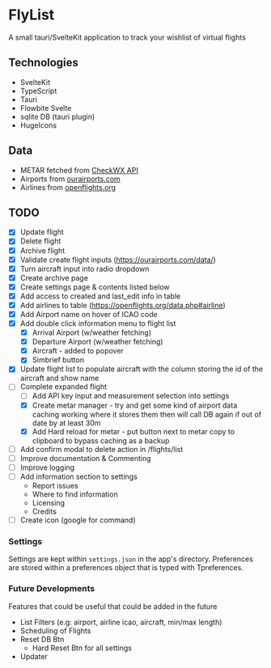 # FlyList

A small tauri/SvelteKit application to track your wishlist of virtual flights

## Technologies

- SvelteKit
- TypeScript
- Tauri
- Flowbite Svelte
- sqlite DB (tauri plugin)
- HugeIcons

## Data

- METAR fetched from [CheckWX API](https://www.checkwxapi.com/)
- Airports from [ourairports.com](https://ourairports.com/data/)
- Airlines from [openflights.org](https://openflights.org/data.php#airline)

## TODO

- [X] Update flight
- [X] Delete flight
- [X] Archive flight
- [X] Validate create flight inputs (<https://ourairports.com/data/>)
- [X] Turn aircraft input into radio dropdown
- [X] Create archive page
- [X] Create settings page & contents listed below
- [X] Add access to created and last_edit info in table
- [X] Add airlines to table (<https://openflights.org/data.php#airline>)
- [X] Add Airport name on hover of ICAO code
- [X] Add double click information menu to flight list
  - [X] Arrival Airport (w/weather fetching)
  - [X] Departure Airport (w/weather fetching)
  - [X] Aircraft - added to popover
  - [X] Simbrief button
- [X] Update flight list to populate aircraft with the column storing the id of the aircraft and show name
- [ ] Complete expanded flight
  - [ ] Add API key input and measurement selection into settings
  - [X] Create metar manager - try and get some kind of airport data caching working where it stores them then will call DB again if out of date by at least 30m
  - [X] Add Hard reload for metar - put button next to metar copy to clipboard to bypass caching as a backup
- [ ] Add confirm modal to delete action in /flights/list
- [ ] Improve documentation & Commenting
- [ ] Improve logging
- [ ] Add information section to settings
  - Report issues
  - Where to find information
  - Licensing
  - Credits
- [ ] Create icon (google for command)

### Settings

Settings are kept within `settings.json` in the app's directory. Preferences are stored within a preferences object that is typed with Tpreferences.

### Future Developments

Features that could be useful that could be added in the future

- List Filters (e.g: airport, airline icao, aircraft, min/max length)
- Scheduling of Flights
- Reset DB Btn
  - Hard Reset Btn for all settings
- Updater
